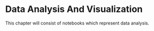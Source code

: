 # Data Analysis And Visualization 

This chapter will consist of notebooks which represent data analysis.